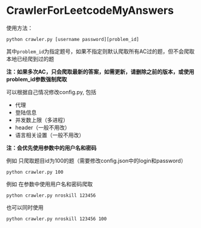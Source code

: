 # CrawlerForLeetcodeMyAnswers

使用方法：

```
python crawler.py [username password][problem_id]
```

其中`problem_id`为指定题号，如果不指定则默认爬取所有AC过的题，但不会爬取本地已经爬到过的题

**注：如果多次AC，只会爬取最新的答案，如需更新，请删除之前的版本，或使用problem_id参数强制爬取**

可以根据自己情况修改config.py, 包括

* 代理
* 登陆信息
* 并发数上限（多进程）
* header（一般不用改）
* 语言相关设置（一般不用改）

**注：会优先使用参数中的用户名和密码**

例如 只爬取题目id为100的题（需要修改config.json中的login和password）

```
python crawler.py 100
```

例如 在参数中使用用户名和密码爬取

```
python crawler.py nroskill 123456
```

也可以同时使用

```
python crawler.py nroskill 123456 100
```
